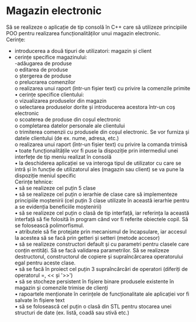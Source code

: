 # Magazin electronic


Să se realizeze o aplicație de tip consolă în C++ care să utilizeze principiile POO pentru
realizarea funcționalităților unui magazin electronic.<br>
Cerințe:<br>
- introducerea a două tipuri de utilizatori: magazin și client<br>
- cerințe specifice magazinului:<br>
   -adăugarea de produse<br>
o editarea de produse<br>
o ștergerea de produse<br>
o prelucrarea comenzilor<br>
o realizarea unui raport (într-un fișier text) cu privire la comenzile primite<br>
• cerințe specifice clientului:<br>
o vizualizarea produselor din magazin<br>
o selectarea produselor dorite și introducerea acestora într-un coș electronic<br>
o scoaterea de produse din coșul electronic<br>
o completarea datelor personale ale clientului<br>
o trimiterea comenzii cu produsele din coșul electronic. Se vor furniza și datele
clientului (de ex. nume, adresa, etc.)<br>
o realizarea unui raport (într-un fișier text) cu privire la comanda trimisă<br>
• toate funcționalitățile vor fi puse la dispoziție prin intermediul unei interfețe de tip
meniu realizat în consolă<br>
• la deschiderea aplicației se va interoga tipul de utilizator cu care se intră și în funcție
de utilizatorul ales (magazin sau client) se va pune la dispoziție meniul specific<br>
Cerințe tehnice:<br>
• să se realizeze cel puțin 5 clase<br>
• să se realizeze cel puțin o ierarhie de clase care să implementeze principiile moștenirii (cel
puțin 3 clase utilizate în această ierarhie pentru a se evidenția beneficiile moștenirii)<br>
• să se realizeze cel puțin o clasă de tip interfață, iar referința la această interfață să fie folosită
în program când vor fi referite obiectele copil. Să se folosească polimorfismul.<br>
• atributele să fie protejate prin mecanismul de încapsulare, iar accesul la acestea să se facă
prin getteri și setteri (metode accesor)<br>
• să se realizeze constructori default și cu parametri pentru clasele care conțin entități. Să se
facă validarea parametrilor. Să se realizeze destructorul, constructorul de copiere și
supraîncărcarea operatorului egal pentru aceste clase.<br>
• să se facă în proiect cel puțin 3 supraîncărcări de operatori (diferiți de operatorul =, << și
'>>')<br>
• să se stocheze persistent în fișiere binare produsele existente în magazin și comenzile
trimise de clienți<br>
• rapoartele menționate în cerințele de funcționalitate ale aplicației vor fi salvate în fișiere
text<br>
• să se folosească cel puțin o clasă din STL pentru stocarea unei structuri de date (ex. listă,
coadă sau stivă etc.)<br>
